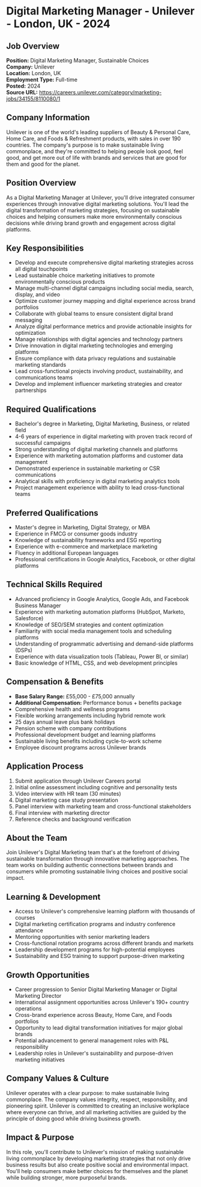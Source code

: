 # Digital Marketing Manager - Unilever - London, UK - 2024

## Job Overview
**Position:** Digital Marketing Manager, Sustainable Choices  
**Company:** Unilever  
**Location:** London, UK  
**Employment Type:** Full-time  
**Posted:** 2024  
**Source URL:** https://careers.unilever.com/category/marketing-jobs/34155/8110080/1

## Company Information
Unilever is one of the world's leading suppliers of Beauty & Personal Care, Home Care, and Foods & Refreshment products, with sales in over 190 countries. The company's purpose is to make sustainable living commonplace, and they're committed to helping people look good, feel good, and get more out of life with brands and services that are good for them and good for the planet.

## Position Overview
As a Digital Marketing Manager at Unilever, you'll drive integrated consumer experiences through innovative digital marketing solutions. You'll lead the digital transformation of marketing strategies, focusing on sustainable choices and helping consumers make more environmentally conscious decisions while driving brand growth and engagement across digital platforms.

## Key Responsibilities
- Develop and execute comprehensive digital marketing strategies across all digital touchpoints
- Lead sustainable choice marketing initiatives to promote environmentally conscious products
- Manage multi-channel digital campaigns including social media, search, display, and video
- Optimize customer journey mapping and digital experience across brand portfolios
- Collaborate with global teams to ensure consistent digital brand messaging
- Analyze digital performance metrics and provide actionable insights for optimization
- Manage relationships with digital agencies and technology partners
- Drive innovation in digital marketing technologies and emerging platforms
- Ensure compliance with data privacy regulations and sustainable marketing standards
- Lead cross-functional projects involving product, sustainability, and communications teams
- Develop and implement influencer marketing strategies and creator partnerships

## Required Qualifications
- Bachelor's degree in Marketing, Digital Marketing, Business, or related field
- 4-6 years of experience in digital marketing with proven track record of successful campaigns
- Strong understanding of digital marketing channels and platforms
- Experience with marketing automation platforms and customer data management
- Demonstrated experience in sustainable marketing or CSR communications
- Analytical skills with proficiency in digital marketing analytics tools
- Project management experience with ability to lead cross-functional teams

## Preferred Qualifications
- Master's degree in Marketing, Digital Strategy, or MBA
- Experience in FMCG or consumer goods industry
- Knowledge of sustainability frameworks and ESG reporting
- Experience with e-commerce and marketplace marketing
- Fluency in additional European languages
- Professional certifications in Google Analytics, Facebook, or other digital platforms

## Technical Skills Required
- Advanced proficiency in Google Analytics, Google Ads, and Facebook Business Manager
- Experience with marketing automation platforms (HubSpot, Marketo, Salesforce)
- Knowledge of SEO/SEM strategies and content optimization
- Familiarity with social media management tools and scheduling platforms
- Understanding of programmatic advertising and demand-side platforms (DSPs)
- Experience with data visualization tools (Tableau, Power BI, or similar)
- Basic knowledge of HTML, CSS, and web development principles

## Compensation & Benefits
- **Base Salary Range:** £55,000 - £75,000 annually
- **Additional Compensation:** Performance bonus + benefits package
- Comprehensive health and wellness programs
- Flexible working arrangements including hybrid remote work
- 25 days annual leave plus bank holidays
- Pension scheme with company contributions
- Professional development budget and learning platforms
- Sustainable living benefits including cycle-to-work scheme
- Employee discount programs across Unilever brands

## Application Process
1. Submit application through Unilever Careers portal
2. Initial online assessment including cognitive and personality tests
3. Video interview with HR team (30 minutes)
4. Digital marketing case study presentation
5. Panel interview with marketing team and cross-functional stakeholders
6. Final interview with marketing director
7. Reference checks and background verification

## About the Team
Join Unilever's Digital Marketing team that's at the forefront of driving sustainable transformation through innovative marketing approaches. The team works on building authentic connections between brands and consumers while promoting sustainable living choices and positive social impact.

## Learning & Development
- Access to Unilever's comprehensive learning platform with thousands of courses
- Digital marketing certification programs and industry conference attendance
- Mentoring opportunities with senior marketing leaders
- Cross-functional rotation programs across different brands and markets
- Leadership development programs for high-potential employees
- Sustainability and ESG training to support purpose-driven marketing

## Growth Opportunities
- Career progression to Senior Digital Marketing Manager or Digital Marketing Director
- International assignment opportunities across Unilever's 190+ country operations
- Cross-brand experience across Beauty, Home Care, and Foods portfolios
- Opportunity to lead digital transformation initiatives for major global brands
- Potential advancement to general management roles with P&L responsibility
- Leadership roles in Unilever's sustainability and purpose-driven marketing initiatives

## Company Values & Culture
Unilever operates with a clear purpose: to make sustainable living commonplace. The company values integrity, respect, responsibility, and pioneering spirit. Unilever is committed to creating an inclusive workplace where everyone can thrive, and all marketing activities are guided by the principle of doing good while driving business growth.

## Impact & Purpose
In this role, you'll contribute to Unilever's mission of making sustainable living commonplace by developing marketing strategies that not only drive business results but also create positive social and environmental impact. You'll help consumers make better choices for themselves and the planet while building stronger, more purposeful brands.